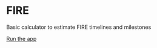 # FIRE
Basic calculator to estimate FIRE timelines and milestones

[Run the app](https://fire-path-app.herokuapp.com/)
